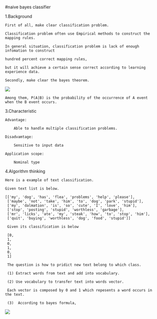#naive bayes classifier

1.Background

    First of all, make clear classification problem.
    
    Classification problem often use Empirical methods to construct the mapping rules.
    
    In general situation, classification problem is lack of enough infomation to construct 
    
    hundred percent correct mapping rules,
    
    but it will achieve a certain sense correct according to learning experience data.
    
    Secondly, make clear the bayes theorem.
    
<img src="http://chart.googleapis.com/chart?cht=tx&chl=P(A%7CB)%3D%5Cfrac%7BP(B%7CA)P(A)%20%7D%7BP(B)%7D&chco=000000&chf=a,s,00000080" style="border:none;" />
    
    Among them, P(A|B) is the probability of the occurrence of A event when the B event occurs.
    
3.Characteristic

    Advantage:
    
        Able to handle multiple classification problems.
        
    Disadvamtage:
    
        Sensitive to input data
        
    Application scope:
    
        Nominal type
    
4.Algorithm thinking
    
    Here is a example of text classification.
    
    Given text list is below.
    
    [['my', 'dog', 'has', 'flea', 'problems', 'help', 'please'],
     ['maybe', 'not', 'take', 'him', 'to', 'dog', 'park', 'stupid'],
     ['my', 'dalmation', 'is', 'so', 'cute', 'I', 'love', 'him'],
     ['stop', 'posting', 'stupid', 'worthless', 'garbage'],
     ['mr', 'licks', 'ate', 'my', 'steak', 'how', 'to', 'stop', 'him'],
     ['quit', 'buying', 'worthless', 'dog', 'food', 'stupid']]
     
     Given its classification is below
     
     [0,
     1,
     0,
     1,
     0,
     1]
     
     The question is how to pridict new text belong to which class.
     
     (1) Extract words from text and add into vocabulary.
     
     (2) Use vocabulary to transfer text into words vector.
     
     Each vector is composed by 0 and 1 which repesents a word occurs in the text. 
     
     (3)  According to bayes formula,
     
<img src="http://chart.googleapis.com/chart?cht=tx&chl=P(C_%7Bi%7D%7CW)%3D%5Cfrac%7BP(W%7CC_%7Bi%7D)P(C_%7Bi%7D)%20%7D%7BP(W)%7D&chco=000000&chf=a,s,00000080" style="border:none;" />


    
